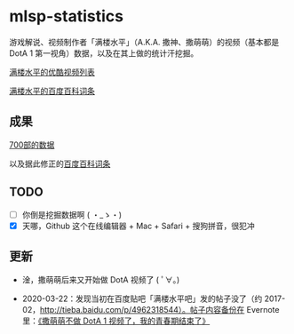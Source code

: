 # mlsp-statistics

游戏解说、视频制作者「满楼水平」（A.K.A. 撒神、撒萌萌）的视频（基本都是 DotA 1 第一视角）数据，以及在其上做的统计汗挖掘。

[满楼水平的优酷视频列表](http://i.youku.com/i/UMjg4MjQ1MzQ0/videos)

[满楼水平的百度百科词条](http://baike.baidu.com/item/满楼水平)

## 成果

[700部的数据](mlsp-result/result.json)

以及据此修正的[百度百科词条](http://baike.baidu.com/item/满楼水平?sefr=cr#4)

## TODO

- [ ] 你倒是挖掘数据啊 ( ・\_ゝ・)
- [x] 天哪，Github 这个在线编辑器 + Mac + Safari + 搜狗拼音，很犯冲

## 更新

- 淦，撒萌萌后来又开始做 DotA 视频了 ( ﾟ∀。)

- 2020-03-22：发现当初在百度贴吧「满楼水平吧」发的帖子没了（约 2017-02，http://tieba.baidu.com/p/4962318544）。帖子内容备份在 Evernote 里：[《撒萌萌不做 DotA 1 视频了，我的青春期结束了》](https://www.evernote.com/l/AQ8A2U2ejAxFJbtd6SotQ7h81tbRMG47Pg8)

